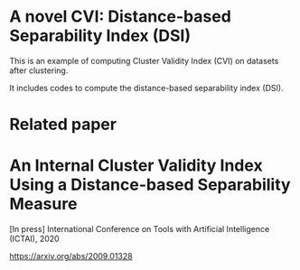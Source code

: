 A novel CVI: Distance-based Separability Index (DSI)
=============
This is an example of computing Cluster Validity Index (CVI) on datasets after clustering.

It includes codes to compute the distance-based separability index (DSI).

Related paper
=============
# An Internal Cluster Validity Index Using a Distance-based Separability Measure

[In press] International Conference on Tools with Artificial Intelligence (ICTAI), 2020

https://arxiv.org/abs/2009.01328
